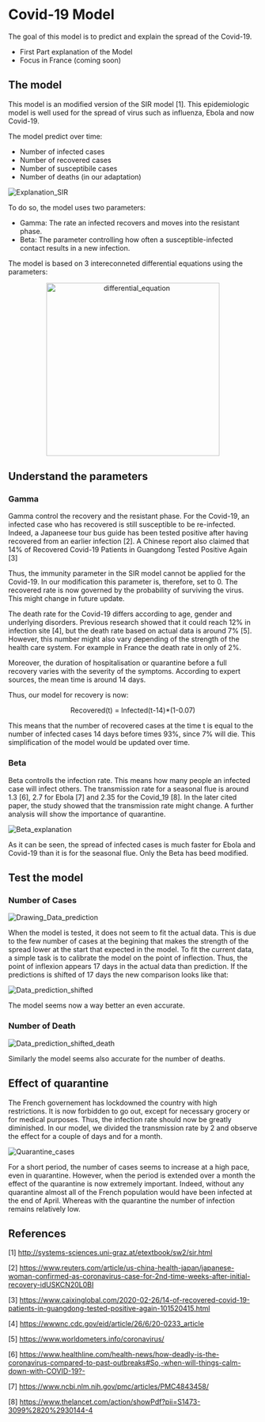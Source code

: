 # Covid-19 Model

The goal of this model is to predict and explain the spread of the Covid-19. 

- First Part explanation of the Model
- Focus in France (coming soon)


## The model

This model is an modified version of the SIR model [1]. This epidemiologic model is well used for the spread of virus such as influenza, Ebola and now Covid-19.

The model predict over time: 

- Number of infected cases
- Number of recovered cases
- Number of susceptibile cases
- Number of deaths (in our adaptation)



![Explanation_SIR](https://user-images.githubusercontent.com/55028120/76786234-283d3f00-67b7-11ea-96f4-9fdf743e3325.png)

To do so, the model uses two parameters: 

- Gamma: The rate an infected recovers and moves into the resistant phase.
- Beta: The parameter controlling how often a susceptible-infected contact results in a new infection.

The model is based on 3 intereconneted differential equations using the parameters:

<p align="center">
<img width="350" alt="differential_equation" src="https://user-images.githubusercontent.com/55028120/76787601-b0244880-67b9-11ea-82b9-776a9efe16da.png">
</p>


## Understand the parameters
### Gamma

Gamma control the recovery and the resistant phase. For the Covid-19, an infected case who has recovered is still susceptible to be re-infected. Indeed, a Japaneese tour bus guide has been tested positive after having recovered from an earlier infection [2]. A Chinese report also claimed that 14% of Recovered Covid-19 Patients in Guangdong Tested Positive Again [3] 

Thus, the immunity parameter in the SIR model cannot be applied for the Covid-19. In our modification this parameter is, therefore, set to 0. The recovered rate is now governed by the probability of surviving the virus. This might change in future update. 

The death rate for the Covid-19 differs according to age, gender and underlying disorders. Previous research showed that it could reach 12% in infection site [4], but the death rate based on actual data is around 7% [5]. However, this number might also vary depending of the strength of the health care system. For example in France the death rate in only of 2%. 

Moreover, the duration of hospitalisation or quarantine before a full recovery varies with the severity of the symptoms. According to expert sources, the mean time is around 14 days. 

Thus, our model for recovery is now: 

<p align="center"> 
  Recovered(t) = Infected(t-14)*(1-0.07)
</p>

This means that the number of recovered cases at the time t is equal to the number of infected cases 14 days before times 93%, since 7% will die. This simplification of the model would be updated over time.

### Beta

Beta controlls the infection rate. This means how many people an infected case will infect others. The transmission rate for a seasonal flue is around 1.3 [6], 2.7 for Ebola [7] and 2.35 for the Covid_19 [8]. In the later cited paper, the study showed that the transmission rate might change. A further analysis will show the importance of quarantine. 

![Beta_explanation](https://user-images.githubusercontent.com/55028120/76792161-b539c580-67c2-11ea-8ac9-093d24a9f4d5.png)

As it can be seen, the spread of infected cases is much faster for Ebola and Covid-19 than it is for the seasonal flue. Only the Beta has beed modified. 


## Test the model 
### Number of Cases

![Drawing_Data_prediction](https://user-images.githubusercontent.com/55028120/76892931-bd116c80-688b-11ea-8757-f58b82ae7874.png)

When the model is tested, it does not seem to fit the actual data. This is due to the few number of cases at the begining that makes the strength of the spread lower at the start that expected in the model. To fit the current data, a simple task is to calibrate the model on the point of inflection. Thus, the point of inflexion appears 17 days in the actual data than prediction. If the predictions is shifted of 17 days the new comparison looks like that: 

![Data_prediction_shifted](https://user-images.githubusercontent.com/55028120/76893489-b9cab080-688c-11ea-920f-fba1a4cf4898.png)


The model seems now a way better an even accurate.

### Number of Death

![Data_prediction_shifted_death](https://user-images.githubusercontent.com/55028120/76893811-45444180-688d-11ea-98a9-242678930923.png)

Similarly the model seems also accurate for the number of deaths. 

## Effect of quarantine

The French governement has lockdowned the country with high restrictions. It is now forbidden to go out, except for necessary grocery or for medical purposes. Thus, the infection rate should now be greatly diminished. In our model, we divided the transmission rate by 2 and observe the effect for a couple of days and for a month. 

![Quarantine_cases](https://user-images.githubusercontent.com/55028120/76901210-146b0900-689b-11ea-9dfe-aa748a9815bb.png)

For a short period, the number of cases seems to increase at a high pace, even in quarantine. However, when the period is extended over a month the effect of the quarantine is now extremely important. Indeed, without any quarantine almost all of the French population would have been infected at the end of April. Whereas with the quarantine the number of infection remains relatively low. 


## References 

[1] http://systems-sciences.uni-graz.at/etextbook/sw2/sir.html

[2] https://www.reuters.com/article/us-china-health-japan/japanese-woman-confirmed-as-coronavirus-case-for-2nd-time-weeks-after-initial-recovery-idUSKCN20L0BI

[3] https://www.caixinglobal.com/2020-02-26/14-of-recovered-covid-19-patients-in-guangdong-tested-positive-again-101520415.html

[4] https://wwwnc.cdc.gov/eid/article/26/6/20-0233_article

[5] https://www.worldometers.info/coronavirus/

[6] https://www.healthline.com/health-news/how-deadly-is-the-coronavirus-compared-to-past-outbreaks#So,-when-will-things-calm-down-with-COVID-19?-

[7] https://www.ncbi.nlm.nih.gov/pmc/articles/PMC4843458/

[8] https://www.thelancet.com/action/showPdf?pii=S1473-3099%2820%2930144-4







